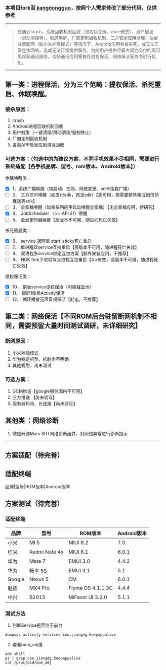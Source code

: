 ### 本项目fork至  [jiangdongguo](https://github.com/jiangdongguo/KeepingAppAlive.git)，按照个人需求修改了部分代码，仅供参考
---------------------------------------
> 在遇到crash、系统回收机制回收（进程优先级、doze模式）、用户触发（滑动清理等）、锁屏黑屏、厂商定制回收机制、三方管家应用清理、后台驻留断网（如小米神隐模式）等情况下，Android应用会被杀死，或无法正常连接网络，造成无法正常提供服务。为向用户提供尽最大努力交付的高可用视频通话服务，视频通话应用需要在进程保活、网络保活等方向进行优化。
---------------------------------------
## 第一类：进程保活，分为三个范畴：提权保活、杀死重启、休眠唤醒。

### 被杀原因：
1. crash
2. Android进程回收机制回收
3. 用户触发（一键清理/滑动清理/强制停止）
4. 厂商定制回收机制
5. 各类APP管家应用清理回收
### 可选方案：（勾选中的为建议方案，不同手机效果不尽相同，需要进行系统适配【各手机品牌、型号、rom版本、Android版本】）

休眠唤醒类：
- [x] 1、系统广播唤醒（如启动、拍照、网络变更、sd卡挂载广播）
- [ ] 2、 三方SDK唤醒（如支付sdk，推送sdk）【高可用，但需要额外集成如信鸽推送等sdk】
- [ ] 3、 全家桶唤醒（如某系列应用启动唤醒全家桶）【无全家桶应用，待研究】
- [x] 4、 JobScheduler （>= API 21）唤醒
- [ ] 5、 全局定时器唤醒【高版本不可用，随进程死亡失效】

杀死重启类：
- [x] 6、 service 返回值 start_sticky死亡重启
- [ ] 7、 单进程双service互拉重启【高版本不可用，随进程死亡失效】
- [ ] 8、 双进程多service绑定互拉方案【额外安装应用，不推荐】
- [ ] 9、 NDK fork子进程与父进程互拉重启【4.x有效，高版本不可用，随进程死亡失效】

提权保活类：
- [x] 10、 前台service提权保活（可隐藏显示）
- [x] 11、 锁屏1像素Activity保活
- [ ] 12、 循环播放无声音频保活【耗电，不推荐】

## 第二类：网络保活【不同ROM后台驻留断网机制不相同，需要预留大量时间测试调研，未详细研究】

### 断网原因：
1. 小米神隐模式
2. 华为特定机型，机制尚不明确
3. 其他机型，尚未测试
### 可选方案：
1. GCM推送【google服务国内不可用】
2. 三方推送 【尚未验证】
3. 服务器轮询、长连接【尚未验证】

## 其他类  ：网络诊断

1. 微信开源Mars SDT网络诊断组件，对网络异常进行诊断提示

---------------------------------------
## 方案适配（待完善）
## 适配终端
品牌|型号|ROM版本|Android版本
## 方案测试（待完善）
### 适配终端
品牌|型号|ROM版本|Android版本
-|-|-|-
小米|MI 5|MIUI 8.2|7.0
红米|Redmi Note 4x|MIUI 8.1|6.0.1
华为|Mate 7|EMUI 3.0|4.4.2
华为|畅享 5S|EMUI 3.1|5.1
Google|Nexus 5|CM |6.0.1
魅族|MX4 Pro |Flyme OS 4.1.1.3C |4.4.4
中兴|B2015 |MiFavor UI 3.2.0 |5.1.1
### 测试方法
1. 判断Service是否位于前台
```
dumpsys activity services com.jiangdg.keepappalive
```
2. 查看oom_adj值
```
adb shell
ps | grep com.jiangdg.keepappalive
cat /proc/pid/oom_adj
```
